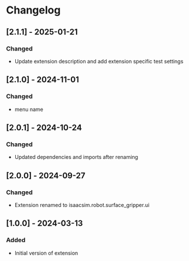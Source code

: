 # Changelog

## [2.1.1] - 2025-01-21
### Changed
- Update extension description and add extension specific test settings


## [2.1.0] - 2024-11-01
### Changed
- menu name

## [2.0.1] - 2024-10-24
### Changed
- Updated dependencies and imports after renaming


## [2.0.0] - 2024-09-27
### Changed
- Extension renamed to isaacsim.robot.surface_gripper.ui

## [1.0.0] - 2024-03-13
### Added
- Initial version of extension

